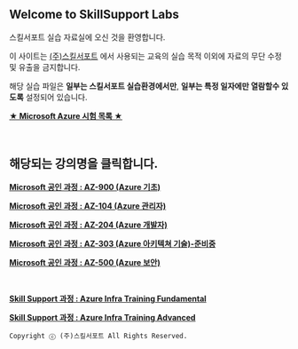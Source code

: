 ## Welcome to SkillSupport Labs

스킬서포트 실습 자료실에 오신 것을 환영합니다.

이 사이트는 [(주)스킬서포트](http://www.skillsupport.co.kr) 에서 사용되는 교육의 실습 목적 이외에 자료의 무단 수정 및 유출을 금지합니다.

해당 실습 파일은 **일부는 스킬서포트 실습환경에서만**, **일부는 특정 일자에만 열람할수 있도록** 설정되어 있습니다.

[**★ Microsoft Azure 시험 목록 ★**](https://github.com/SkillSupport/EXAM)


<br>

## 해당되는 강의명을 클릭합니다.

[**Microsoft 공인 과정 : AZ-900 (Azure 기초)**](http://gitlab.skillsupport.co.kr/azure-role-based-2020/az-900-ko)

[**Microsoft 공인 과정 : AZ-104 (Azure 관리자)**](http://gitlab.skillsupport.co.kr/azure-role-based-2020/az-104-ko)

[**Microsoft 공인 과정 : AZ-204 (Azure 개발자)**](http://gitlab.skillsupport.co.kr/azure-role-based-2020/az-204-ko)

[**Microsoft 공인 과정 : AZ-303 (Azure 아키텍쳐 기술)-준비중**](http://gitlab.skillsupport.co.kr/azure-role-based-2020/az-303-ko)

[**Microsoft 공인 과정 : AZ-500 (Azure 보안)**](http://gitlab.skillsupport.co.kr/azure-role-based-2020/az-500-ko)

<br>

[**Skill Support 과정 : Azure Infra Training Fundamental**](http://gitlab.skillsupport.co.kr/azure-skillsupport-class-2020/ss-azure-infra-basic)

[**Skill Support 과정 : Azure Infra Training Advanced**](http://gitlab.skillsupport.co.kr/azure-skillsupport-class-2020/ss-azure-infra-advanced)


`Copyright ⓒ (주)스킬서포트 All Rights Reserved.`
